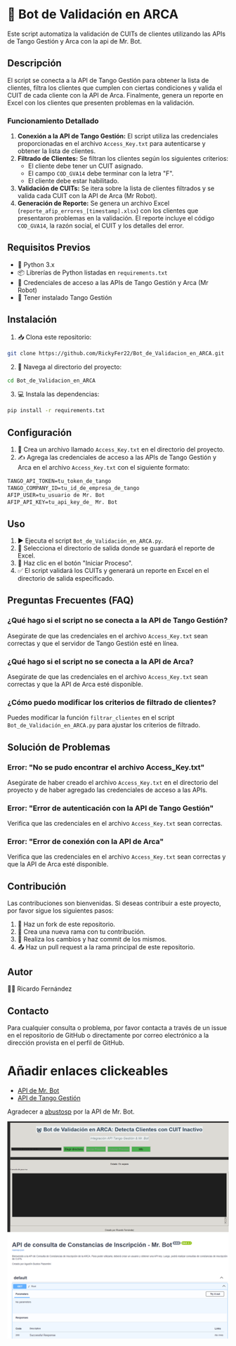 # 🤖 Bot de Validación en ARCA

Este script automatiza la validación de CUITs de clientes utilizando las APIs de Tango Gestión y Arca con la api de  Mr. Bot.

## Descripción

El script se conecta a la API de Tango Gestión para obtener la lista de clientes, filtra los clientes que cumplen con ciertas condiciones y valida el CUIT de cada cliente con la API de Arca. Finalmente, genera un reporte en Excel con los clientes que presenten problemas en la validación.

### Funcionamiento Detallado

1. **Conexión a la API de Tango Gestión:** El script utiliza las credenciales proporcionadas en el archivo `Access_Key.txt` para autenticarse y obtener la lista de clientes.
2. **Filtrado de Clientes:** Se filtran los clientes según los siguientes criterios:
    - El cliente debe tener un CUIT asignado.
    - El campo `COD_GVA14` debe terminar con la letra "F".
    - El cliente debe estar habilitado.
3. **Validación de CUITs:** Se itera sobre la lista de clientes filtrados y se valida cada CUIT con la API de Arca (Mr Robot).
4. **Generación de Reporte:** Se genera un archivo Excel (`reporte_afip_errores_[timestamp].xlsx`) con los clientes que presentaron problemas en la validación. El reporte incluye el código `COD_GVA14`, la razón social, el CUIT y los detalles del error.

## Requisitos Previos

- 🐍 Python 3.x
- 📦 Librerías de Python listadas en `requirements.txt`
- 🔑 Credenciales de acceso a las APIs de Tango Gestión y Arca (Mr Robot)
- 🏢 Tener instalado Tango Gestión

## Instalación

1. 📥 Clona este repositorio:
```bash
git clone https://github.com/RickyFer22/Bot_de_Validacion_en_ARCA.git
```
2. 📂 Navega al directorio del proyecto:
```bash
cd Bot_de_Validacion_en_ARCA
```
3. 💻 Instala las dependencias:
```bash
pip install -r requirements.txt
```

## Configuración

1. 🔑 Crea un archivo llamado `Access_Key.txt` en el directorio del proyecto.
2. ✍️ Agrega las credenciales de acceso a las APIs de Tango Gestión y Arca en el archivo `Access_Key.txt` con el siguiente formato:

```
TANGO_API_TOKEN=tu_token_de_tango
TANGO_COMPANY_ID=tu_id_de_empresa_de_tango
AFIP_USER=tu_usuario de Mr. Bot
AFIP_API_KEY=tu_api_key_de_ Mr. Bot 
```

## Uso

1. ▶️ Ejecuta el script `Bot_de_Validación_en_ARCA.py`.
2. 📁 Selecciona el directorio de salida donde se guardará el reporte de Excel.
3. 🚀 Haz clic en el botón "Iniciar Proceso".
4. ✅ El script validará los CUITs y generará un reporte en Excel en el directorio de salida especificado.

## Preguntas Frecuentes (FAQ)

### ¿Qué hago si el script no se conecta a la API de Tango Gestión?

Asegúrate de que las credenciales en el archivo `Access_Key.txt` sean correctas y que el servidor de Tango Gestión esté en línea.

### ¿Qué hago si el script no se conecta a la API de Arca?

Asegúrate de que las credenciales en el archivo `Access_Key.txt` sean correctas y que la API de Arca esté disponible.

### ¿Cómo puedo modificar los criterios de filtrado de clientes?

Puedes modificar la función `filtrar_clientes` en el script `Bot_de_Validación_en_ARCA.py` para ajustar los criterios de filtrado.

## Solución de Problemas

### Error: "No se pudo encontrar el archivo Access_Key.txt"

Asegúrate de haber creado el archivo `Access_Key.txt` en el directorio del proyecto y de haber agregado las credenciales de acceso a las APIs.

### Error: "Error de autenticación con la API de Tango Gestión"

Verifica que las credenciales en el archivo `Access_Key.txt` sean correctas.

### Error: "Error de conexión con la API de Arca"

Verifica que las credenciales en el archivo `Access_Key.txt` sean correctas y que la API de Arca esté disponible.

## Contribución

Las contribuciones son bienvenidas. Si deseas contribuir a este proyecto, por favor sigue los siguientes pasos:

1. 🍴 Haz un fork de este repositorio.
2. 🌿 Crea una nueva rama con tu contribución.
3. 💾 Realiza los cambios y haz commit de los mismos.
4. 📤 Haz un pull request a la rama principal de este repositorio.

## Autor

👨‍💻 Ricardo Fernández

## Contacto

Para cualquier consulta o problema, por favor contacta a través de un issue en el repositorio de GitHub o directamente por correo electrónico a la dirección provista en el perfil de GitHub.

# Añadir enlaces clickeables

- [API de Mr. Bot](https://api-constancias-de-inscripcion.mrbot.com.ar/docs#/default/root__get)
- [API de Tango Gestión](https://ayudas.axoft.com/23ar/documentos/operacion/apertura_oper/api_oper/)

Agradecer a [abustosp](https://github.com/abustosp) por la API de Mr. Bot.

![Bot de Validación](Bot_de_Validación.png)
![API de Mr Bot](API.png)

